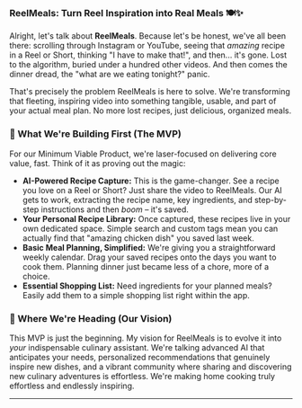 ### ReelMeals: Turn Reel Inspiration into Real Meals 🍽️✨

Alright, let's talk about **ReelMeals**. Because let's be honest, we've all been there: scrolling through Instagram or YouTube, seeing that _amazing_ recipe in a Reel or Short, thinking "I have to make that!", and then... it's gone. Lost to the algorithm, buried under a hundred other videos. And then comes the dinner dread, the "what are we eating tonight?" panic.

That's precisely the problem ReelMeals is here to solve. We're transforming that fleeting, inspiring video into something tangible, usable, and part of your actual meal plan. No more lost recipes, just delicious, organized meals.

### 🌟 What We're Building First (The MVP)

For our Minimum Viable Product, we're laser-focused on delivering core value, fast. Think of it as proving out the magic:

- **AI-Powered Recipe Capture:** This is the game-changer. See a recipe you love on a Reel or Short? Just share the video to ReelMeals. Our AI gets to work, extracting the recipe name, key ingredients, and step-by-step instructions and then _boom_ – it's saved.
- **Your Personal Recipe Library:** Once captured, these recipes live in your own dedicated space. Simple search and custom tags mean you can actually find that "amazing chicken dish" you saved last week.
- **Basic Meal Planning, Simplified:** We're giving you a straightforward weekly calendar. Drag your saved recipes onto the days you want to cook them. Planning dinner just became less of a chore, more of a choice.
- **Essential Shopping List:** Need ingredients for your planned meals? Easily add them to a simple shopping list right within the app.

### 🚀 Where We're Heading (Our Vision)

This MVP is just the beginning. My vision for ReelMeals is to evolve it into _your_ indispensable culinary assistant. We're talking advanced AI that anticipates your needs, personalized recommendations that genuinely inspire new dishes, and a vibrant community where sharing and discovering new culinary adventures is effortless. We're making home cooking truly effortless and endlessly inspiring.

---
